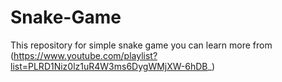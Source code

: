 # Snake-Game
This repository for simple snake game you can learn more from (https://www.youtube.com/playlist?list=PLRD1Niz0lz1uR4W3ms6DygWMjXW-6hDB_)
